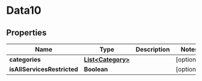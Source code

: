 

# Data10


## Properties

Name | Type | Description | Notes
------------ | ------------- | ------------- | -------------
**categories** | [**List&lt;Category&gt;**](Category.md) |  |  [optional]
**isAllServicesRestricted** | **Boolean** |  |  [optional]



